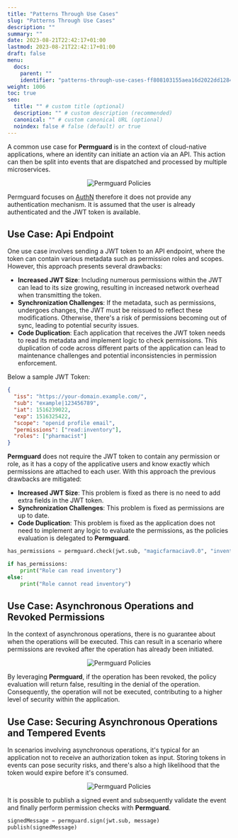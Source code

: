 ```yaml
---
title: "Patterns Through Use Cases"
slug: "Patterns Through Use Cases"
description: ""
summary: ""
date: 2023-08-21T22:42:17+01:00
lastmod: 2023-08-21T22:42:17+01:00
draft: false
menu:
  docs:
    parent: ""
    identifier: "patterns-through-use-cases-ff808103155aea16d2022dd1284416bf"
weight: 1006
toc: true
seo:
  title: "" # custom title (optional)
  description: "" # custom description (recommended)
  canonical: "" # custom canonical URL (optional)
  noindex: false # false (default) or true
---
```


A common use case for **Permguard** is in the context of cloud-native applications, where an identity can initiate an action via an API. This action can then be split into events that are dispatched and processed by multiple microservices.

<div style="text-align: center">
  <img alt="Permguard Policies" src="/images/diagrams/d2.png"/>
</div>

Permguard focuses on [AuthN](/docs/0.1/concepts/authn-authz/authn-vs-authz/) therefore it does not provide any authentication mechanism. It is assumed that the user is already authenticated and the JWT token is available.

## Use Case: Api Endpoint

One use case involves sending a JWT token to an API endpoint, where the token can contain various metadata such as permission roles and scopes. However, this approach presents several drawbacks:

- **Increased JWT Size**: Including numerous permissions within the JWT can lead to its size growing, resulting in increased network overhead when transmitting the token.
- **Synchronization Challenges**: If the metadata, such as permissions, undergoes changes, the JWT must be reissued to reflect these modifications. Otherwise, there's a risk of permissions becoming out of sync, leading to potential security issues.
- **Code Duplication**: Each application that receives the JWT token needs to read its metadata and implement logic to check permissions. This duplication of code across different parts of the application can lead to maintenance challenges and potential inconsistencies in permission enforcement.

Below a sample JWT Token:

```json
{
  "iss": "https://your-domain.example.com/",
  "sub": "example|123456789",
  "iat": 1516239022,
  "exp": 1516325422,
  "scope": "openid profile email",
  "permissions": ["read:inventory"],
  "roles": ["pharmacist"]
}
```

**Permguard** does not require the JWT token to contain any permission or role, as it has a copy of the applicative users and know exactly which permissions are attached to each user.
With this approach the previous drawbacks are mitigated:

- **Increased JWT Size**: This problem is fixed as there is no need to add extra fields in the JWT token.
- **Synchronization Challenges**: This problem is fixed as permissions are up to date.
- **Code Duplication**: This problem is fixed as the application does not need to implement any logic to evaluate the permissions, as the policies evaluation is delegated to **Permguard**.

```python {title="app.py"}
has_permissions = permguard.check(jwt.sub, "magicfarmaciav0.0", "inventory", "read")

if has_permissions:
    print("Role can read inventory")
else:
    print("Role cannot read inventory")
```

## Use Case: Asynchronous Operations and Revoked Permissions

In the context of asynchronous operations, there is no guarantee about when the operations will be executed. This can result in a scenario where permissions are revoked after the operation has already been initiated.

<div style="text-align: center">
  <img alt="Permguard Policies" src="/images/diagrams/d3.png"/>
</div>

By leveraging **Permguard**, if the operation has been revoked, the policy evaluation will return false, resulting in the denial of the operation. Consequently, the operation will not be executed, contributing to a higher level of security within the application.

## Use Case: Securing Asynchronous Operations and Tempered Events

In scenarios involving asynchronous operations, it's typical for an application not to receive an authorization token as input.
Storing tokens in events can pose security risks, and there's also a high likelihood that the token would expire before it's consumed.

<div style="text-align: center">
  <img alt="Permguard Policies" src="/images/diagrams/d4.png"/>
</div>

It is possible to publish a signed event and subsequently validate the event and finally perform permission checks with **Permguard**.

```python {title="app.py"}
signedMessage = permguard.sign(jwt.sub, message)
publish(signedMessage)
```
